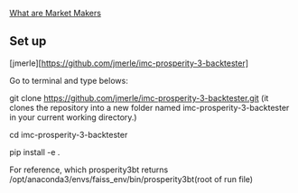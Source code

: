 
[What are Market Makers](marketmaker.md)


## Set up

[jmerle][https://github.com/jmerle/imc-prosperity-3-backtester]

Go to terminal and type belows:

git clone https://github.com/jmerle/imc-prosperity-3-backtester.git
(it clones the repository into a new folder named imc-prosperity-3-backtester in your current working directory.)

cd imc-prosperity-3-backtester

pip install -e .

For reference,
which prosperity3bt   returns /opt/anaconda3/envs/faiss_env/bin/prosperity3bt(root of run file)



